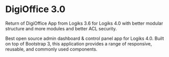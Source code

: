 # DigiOffice 3.0

Return of DigiOffice App from Logiks 3.6 for Logiks 4.0 with better modular structure and more modules and better ACL security.

Best open source admin dashboard & control panel app for Logiks 4.0. Built on top of Bootstrap 3, this application provides a range of responsive, reusable, and commonly used components.